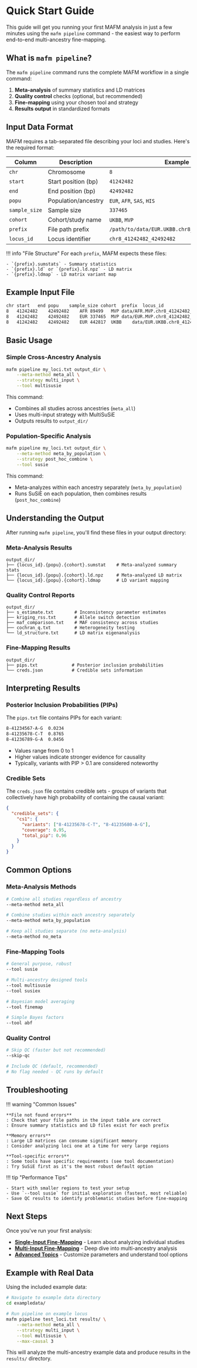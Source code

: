 # Quick Start Guide

This guide will get you running your first MAFM analysis in just a few minutes using the `mafm pipeline` command - the easiest way to perform end-to-end multi-ancestry fine-mapping.

## What is `mafm pipeline`?

The `mafm pipeline` command runs the complete MAFM workflow in a single command:

1. **Meta-analysis** of summary statistics and LD matrices
2. **Quality control** checks (optional, but recommended)  
3. **Fine-mapping** using your chosen tool and strategy
4. **Results output** in standardized formats

## Input Data Format

MAFM requires a tab-separated file describing your loci and studies. Here's the required format:

| Column | Description | Example |
|--------|-------------|---------|
| `chr` | Chromosome | `8` |
| `start` | Start position (bp) | `41242482` |
| `end` | End position (bp) | `42492482` |
| `popu` | Population/ancestry | `EUR`, `AFR`, `SAS`, `HIS` |
| `sample_size` | Sample size | `337465` |
| `cohort` | Cohort/study name | `UKBB`, `MVP` |
| `prefix` | File path prefix | `/path/to/data/EUR.UKBB.chr8_41242482_42492482` |
| `locus_id` | Locus identifier | `chr8_41242482_42492482` |

!!! info "File Structure"
    For each `prefix`, MAFM expects these files:
    
    - `{prefix}.sumstats` - Summary statistics
    - `{prefix}.ld` or `{prefix}.ld.npz` - LD matrix  
    - `{prefix}.ldmap` - LD matrix variant map

## Example Input File

```bash title="my_loci.txt"
chr	start	end	popu	sample_size	cohort	prefix	locus_id
8	41242482	42492482	AFR	89499	MVP	data/AFR.MVP.chr8_41242482_42492482	chr8_41242482_42492482
8	41242482	42492482	EUR	337465	MVP	data/EUR.MVP.chr8_41242482_42492482	chr8_41242482_42492482
8	41242482	42492482	EUR	442817	UKBB	data/EUR.UKBB.chr8_41242482_42492482	chr8_41242482_42492482
```

## Basic Usage

### Simple Cross-Ancestry Analysis

```bash
mafm pipeline my_loci.txt output_dir \
    --meta-method meta_all \
    --strategy multi_input \
    --tool multisusie
```

This command:

- Combines all studies across ancestries (`meta_all`)
- Uses multi-input strategy with MultiSuSiE
- Outputs results to `output_dir/`

### Population-Specific Analysis  

```bash
mafm pipeline my_loci.txt output_dir \
    --meta-method meta_by_population \
    --strategy post_hoc_combine \
    --tool susie
```

This command:

- Meta-analyzes within each ancestry separately (`meta_by_population`)
- Runs SuSiE on each population, then combines results (`post_hoc_combine`)

## Understanding the Output

After running `mafm pipeline`, you'll find these files in your output directory:

### Meta-Analysis Results
```
output_dir/
├── {locus_id}.{popu}.{cohort}.sumstat    # Meta-analyzed summary stats
├── {locus_id}.{popu}.{cohort}.ld.npz     # Meta-analyzed LD matrix
└── {locus_id}.{popu}.{cohort}.ldmap      # LD variant mapping
```

### Quality Control Reports
```
output_dir/
├── s_estimate.txt        # Inconsistency parameter estimates
├── kriging_rss.txt       # Allele switch detection
├── maf_comparison.txt    # MAF consistency across studies
├── cochran_q.txt         # Heterogeneity testing
└── ld_structure.txt      # LD matrix eigenanalysis
```

### Fine-Mapping Results
```
output_dir/
├── pips.txt             # Posterior inclusion probabilities
└── creds.json           # Credible sets information
```

## Interpreting Results

### Posterior Inclusion Probabilities (PIPs)

The `pips.txt` file contains PIPs for each variant:

```bash title="pips.txt"
8-41234567-A-G	0.0234
8-41235678-C-T	0.8765
8-41236789-G-A	0.0456
```

- Values range from 0 to 1
- Higher values indicate stronger evidence for causality
- Typically, variants with PIP > 0.1 are considered noteworthy

### Credible Sets

The `creds.json` file contains credible sets - groups of variants that collectively have high probability of containing the causal variant:

```json title="creds.json"
{
  "credible_sets": {
    "cs1": {
      "variants": ["8-41235678-C-T", "8-41235680-A-G"],
      "coverage": 0.95,
      "total_pip": 0.96
    }
  }
}
```

## Common Options

### Meta-Analysis Methods

```bash
# Combine all studies regardless of ancestry
--meta-method meta_all

# Combine studies within each ancestry separately  
--meta-method meta_by_population

# Keep all studies separate (no meta-analysis)
--meta-method no_meta
```

### Fine-Mapping Tools

```bash
# General purpose, robust
--tool susie

# Multi-ancestry designed tools
--tool multisusie
--tool susiex

# Bayesian model averaging
--tool finemap

# Simple Bayes factors  
--tool abf
```

### Quality Control

```bash
# Skip QC (faster but not recommended)
--skip-qc

# Include QC (default, recommended)
# No flag needed - QC runs by default
```

## Troubleshooting

!!! warning "Common Issues"
    
    **File not found errors**
    : Check that your file paths in the input table are correct
    : Ensure summary statistics and LD files exist for each prefix
    
    **Memory errors**
    : Large LD matrices can consume significant memory
    : Consider analyzing loci one at a time for very large regions
    
    **Tool-specific errors**
    : Some tools have specific requirements (see tool documentation)
    : Try SuSiE first as it's the most robust default option

!!! tip "Performance Tips"
    
    - Start with smaller regions to test your setup
    - Use `--tool susie` for initial exploration (fastest, most reliable)
    - Save QC results to identify problematic studies before fine-mapping

## Next Steps

Once you've run your first analysis:

- **[Single-Input Fine-Mapping](single-input.md)** - Learn about analyzing individual studies
- **[Multi-Input Fine-Mapping](multi-input.md)** - Deep dive into multi-ancestry analysis  
- **[Advanced Topics](advanced.md)** - Customize parameters and understand tool options

## Example with Real Data

Using the included example data:

```bash
# Navigate to example data directory
cd exampledata/

# Run pipeline on example locus
mafm pipeline test_loci.txt results/ \
    --meta-method meta_all \
    --strategy multi_input \
    --tool multisusie \
    --max-causal 3
```

This will analyze the multi-ancestry example data and produce results in the `results/` directory. 